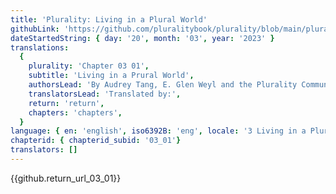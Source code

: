 ```yaml
---
title: 'Plurality: Living in a Plural World'
githubLink: 'https://github.com/pluralitybook/plurality/blob/main/pluralworld.md'
dateStartedString: { day: '20', month: '03', year: '2023' }
translations:
  {
    plurality: 'Chapter 03 01',
    subtitle: 'Living in a Prural World',
    authorsLead: 'By Audrey Tang, E. Glen Weyl and the Plurality Community',
    translatorsLead: 'Translated by:',
    return: 'return',
    chapters: 'chapters',
  }
language: { en: 'english', iso6392B: 'eng', locale: '3 Living in a Plural World' }
chapterid: { chapterid_subid: '03_01'}
translators: []
---
```

{{github.return_url_03_01}}